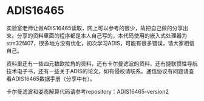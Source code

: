 # ADIS16465

实验室老师让做ADIS16465读取，网上可以参考的很少，故把自己做的分享出来。分享的资料里面的程序都是本人自己写的，本代码使用的嵌入式处理器为stm32f407，很多地方没有优化，初次学习ADIS，可能有很多错误，请大家相信自己。

资料里还有一些四元数欧拉角的资料，还有卡尔曼滤波的资料，还有捷联惯性导航技术电子书，还有一些关于ADIS的论文，如有侵权请联系。通信协议有问题请查看ADIS16465数据手册（分享中有）。

卡尔曼滤波和姿态解算代码请参考repository：ADIS16465-version2
